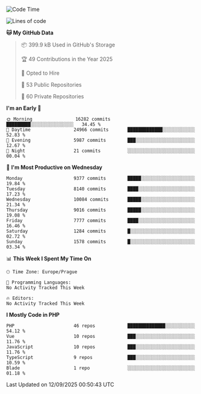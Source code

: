 <!--START_SECTION:waka-->
![Code Time](http://img.shields.io/badge/Code%20Time-1%2C584%20hrs%203%20mins-blue)

![Lines of code](https://img.shields.io/badge/From%20Hello%20World%20I%27ve%20Written-13.6%20million%20lines%20of%20code-blue)

**🐱 My GitHub Data** 

> 📦 399.9 kB Used in GitHub's Storage 
 > 
> 🏆 49 Contributions in the Year 2025
 > 
> 💼 Opted to Hire
 > 
> 📜 53 Public Repositories 
 > 
> 🔑 60 Private Repositories 
 > 
**I'm an Early 🐤** 

```text
🌞 Morning                16282 commits       █████████░░░░░░░░░░░░░░░░   34.45 % 
🌆 Daytime                24966 commits       █████████████░░░░░░░░░░░░   52.83 % 
🌃 Evening                5987 commits        ███░░░░░░░░░░░░░░░░░░░░░░   12.67 % 
🌙 Night                  21 commits          ░░░░░░░░░░░░░░░░░░░░░░░░░   00.04 % 
```
📅 **I'm Most Productive on Wednesday** 

```text
Monday                   9377 commits        █████░░░░░░░░░░░░░░░░░░░░   19.84 % 
Tuesday                  8140 commits        ████░░░░░░░░░░░░░░░░░░░░░   17.23 % 
Wednesday                10084 commits       █████░░░░░░░░░░░░░░░░░░░░   21.34 % 
Thursday                 9016 commits        █████░░░░░░░░░░░░░░░░░░░░   19.08 % 
Friday                   7777 commits        ████░░░░░░░░░░░░░░░░░░░░░   16.46 % 
Saturday                 1284 commits        █░░░░░░░░░░░░░░░░░░░░░░░░   02.72 % 
Sunday                   1578 commits        █░░░░░░░░░░░░░░░░░░░░░░░░   03.34 % 
```


📊 **This Week I Spent My Time On** 

```text
🕑︎ Time Zone: Europe/Prague

💬 Programming Languages: 
No Activity Tracked This Week

🔥 Editors: 
No Activity Tracked This Week
```

**I Mostly Code in PHP** 

```text
PHP                      46 repos            ██████████████░░░░░░░░░░░   54.12 % 
Vue                      10 repos            ███░░░░░░░░░░░░░░░░░░░░░░   11.76 % 
JavaScript               10 repos            ███░░░░░░░░░░░░░░░░░░░░░░   11.76 % 
TypeScript               9 repos             ███░░░░░░░░░░░░░░░░░░░░░░   10.59 % 
Blade                    1 repo              ░░░░░░░░░░░░░░░░░░░░░░░░░   01.18 % 
```




 Last Updated on 12/09/2025 00:50:43 UTC
<!--END_SECTION:waka-->
<!--
**AlexKratky/AlexKratky** is a ✨ _special_ ✨ repository because its `README.md` (this file) appears on your GitHub profile.

Here are some ideas to get you started:

- 🔭 I’m currently working on ...
- 🌱 I’m currently learning ...
- 👯 I’m looking to collaborate on ...
- 🤔 I’m looking for help with ...
- 💬 Ask me about ...
- 📫 How to reach me: ...
- 😄 Pronouns: ...
- ⚡ Fun fact: ...
-->
